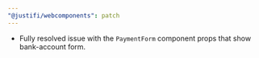```yaml
---
"@justifi/webcomponents": patch
---
```


- Fully resolved issue with the `PaymentForm` component props that show bank-account form.
